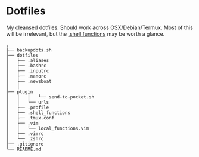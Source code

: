 # Dotfiles

My cleansed dotfiles.  Should work across OSX/Debian/Termux.  Most of this will be irrelevant, but the [.shell functions](dotfiles/.shell_functions) may be worth a glance.

```text
. 
├── backupdots.sh 
├── dotfiles 
│   ├── .aliases 
│   ├── .bashrc 
│   ├── .inputrc 
│   ├── .nanorc 
│   ├── .newsboat 
│   │   
├── plugin 
│   │   │   └── send-to-pocket.sh 
│   │   └── urls 
│   ├── .profile 
│   ├── .shell_functions 
│   ├── .tmux.conf 
│   ├── .vim 
│   │   └── local_functions.vim 
│   ├── .vimrc 
│   └── .zshrc 
├── .gitignore 
└── README.md 
```
